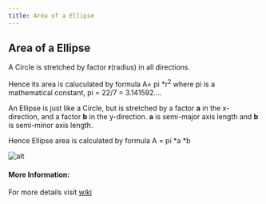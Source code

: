 ```yaml
---
title: Area of a Ellipse
---
```

## Area of a Ellipse

<!-- The article goes here, in GitHub-flavored Markdown. Feel free to add YouTube videos, images, and CodePen/JSBin embeds  -->
A Circle is stretched by factor **r**(radius) in all directions.

Hence its area is caluculated by formula A= pi *r<sup>2</sup> where pi is a mathematical constant, pi = 22/7 = 3.141592....

An Ellipse is just like a Circle, but is stretched by a factor **a** in the x-direction, and a factor **b** in the y-direction. 
**a** is semi-major axis length and **b** is semi-minor axis length.

Hence Ellipse area is calculated by formula A = pi *a *b

![alt](http://convertxy.com/media/images/ellipse.gif)

#### More Information:
<!-- Please add any articles you think might be helpful to read before writing the article -->
For more details visit [wiki](https://en.wikipedia.org/wiki/Ellipse)
